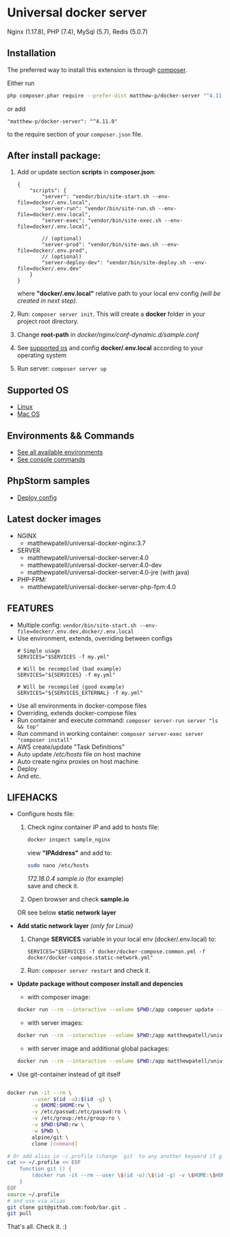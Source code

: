Universal docker server
===========================
Nginx (1.17.8), PHP (7.4), MySql (5.7), Redis (5.0.7)

Installation
------------

The preferred way to install this extension is through [composer](http://getcomposer.org/download/).

Either run

```bash
php composer.phar require --prefer-dist matthew-p/docker-server "^4.11.0"
```

or add

```
"matthew-p/docker-server": "^4.11.0"
```

to the require section of your `composer.json` file.

## After install package:

1. Add or update section **scripts** in **composer.json**:

    ```json5
    {
        "scripts": {
            "server": "vendor/bin/site-start.sh --env-file=docker/.env.local",
            "server-run": "vendor/bin/site-run.sh --env-file=docker/.env.local",
            "server-exec": "vendor/bin/site-exec.sh --env-file=docker/.env.local",

            // (optional)
            "server-prod": "vendor/bin/site-aws.sh --env-file=docker/.env.prod",
            // (optional)
            "server-deploy-dev": "vendor/bin/site-deploy.sh --env-file=docker/.env.dev"
        }
    }
    ```
    where **"docker/.env.local"** relative path to your local env config _(will be created in next step)_.

1. Run: ```composer server init```. This will create a **docker** folder in your project root directory.

1. Change **root-path** in _docker/nginx/conf-dynamic.d/sample.conf_

1. See [supported os](#supported-os) and config **docker/.env.local** according to your operating system

1. Run server: ```composer server up ```

## Supported OS
 - [Linux](docs/LINUX.md)
 - [Mac OS](docs/MACOS.md)
 
## Environments && Commands
 - [See all available environments](docs/ENVIRONMENTS.md)
 - [See console commands](docs/COMMANDS.md)
 
## PhpStorm samples
 - [Deploy config](phpstorm/SAMPLE_DEPLOY_CONFIG.xml)
 
## Latest docker images
 - NGINX
    - matthewpatell/universal-docker-nginx:3.7
 - SERVER
    - matthewpatell/universal-docker-server:4.0
    - matthewpatell/universal-docker-server:4.0-dev
    - matthewpatell/universal-docker-server:4.0-jre (with java)
 - PHP-FPM:
    - matthewpatell/universal-docker-server-php-fpm:4.0

**FEATURES**
---
- Multiple config: ```vendor/bin/site-start.sh --env-file=docker/.env.dev,docker/.env.local```
- Use environment, extends, overriding between configs
    ```dotenv
    # Simple usage
    SERVICES="$SERVICES -f my.yml"
    
    # Will be recompiled (bad example)
    SERVICES="${SERVICES} -f my.yml"
    
    # Will be recompiled (good example)
    SERVICES="${SERVICES_EXTERNAL} -f my.yml"
    ```
- Use all environments in docker-compose files
- Overriding, extends docker-compose files
- Run container and execute command: ```composer server-run server "ls && top"```
- Run command in working container: ```composer server-exec server "composer install"```
- AWS create/update "Task Definitions"
- Auto update _/etc/hosts_ file on host machine
- Auto create nginx proxies on host machine
- Deploy
- And etc.  

## LIFEHACKS
- Configure hosts file:
    1. Check nginx container _IP_ and add to hosts file:
        
        ```bash
        docker inspect sample_nginx
        ```
        
        view **"IPAddress"** and add to:
        
        ```bash
        sudo nano /etc/hosts
        ```
        
        _172.18.0.4 sample.io_ (for example)  
        save and check it.
    2. Open browser and check **sample.io**

    OR see below **static network layer**
  
- **Add static network layer** _(only for Linux)_
    1. Change **SERVICES** variable in your local env (docker/.env.local) to:
        ```dotenv
        SERVICES="$SERVICES -f docker/docker-compose.common.yml -f docker/docker-compose.static-network.yml"
        ```
    2. Run: ```composer server restart``` and check it.
- **Update package without composer install and depencies**

    - with composer image:
    
    ```bash
    docker run --rm --interactive --volume $PWD:/app composer update --ignore-platform-reqs --no-scripts
    ```
    
    - with server images:

    ```bash
    docker run --rm --interactive --volume $PWD:/app matthewpatell/universal-docker-server:4.0 bash -c 'cd /app && composer install --no-scripts'
    ```
        
    - with server image and additional global packages:
        
    ```bash
    docker run --rm --interactive --volume $PWD:/app matthewpatell/universal-docker-server:4.0 bash -c 'cd /app && composer global require "fxp/composer-asset-plugin:^1.4.2" && composer global require "hirak/prestissimo:~0.3.7" && composer install --no-scripts'
    ```
    
- Use git-container instead of git itself

```bash

docker run -it --rm \
        --user $(id -u):$(id -g) \
        -v $HOME:$HOME:rw \
        -v /etc/passwd:/etc/passwd:ro \
        -v /etc/group:/etc/group:ro \
        -v $PWD:$PWD:rw \
        -w $PWD \
        alpine/git \
        clone [command]

# Or add alias in ~/.profile (change `git` to any another keyword if git actually installed)
cat >> ~/.profile << EOF
    function git () {
        (docker run -it --rm --user \$(id -u):\$(id -g) -v \$HOME:\$HOME:rw -v /etc/passwd:/etc/passwd:ro -v /etc/group:/etc/group:ro -v \$PWD:\$PWD:rw -w \$PWD alpine/git "\$@")
    }
EOF
source ~/.profile
# and use via alias
git clone git@githab.com:foob/bar.git .
git pull
```

That's all. Check it. :)
